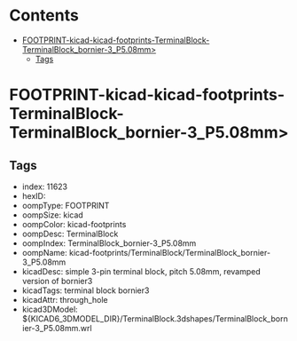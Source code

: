



Contents
========

* [FOOTPRINT-kicad-kicad-footprints-TerminalBlock-TerminalBlock_bornier-3_P5.08mm>](#footprint-kicad-kicad-footprints-terminalblock-terminalblock_bornier-3_p508mm)
	* [Tags](#tags)

# FOOTPRINT-kicad-kicad-footprints-TerminalBlock-TerminalBlock_bornier-3_P5.08mm>

## Tags

- index: 11623
- hexID: 
- oompType: FOOTPRINT
- oompSize: kicad
- oompColor: kicad-footprints
- oompDesc: TerminalBlock
- oompIndex: TerminalBlock_bornier-3_P5.08mm
- oompName: kicad-footprints/TerminalBlock/TerminalBlock_bornier-3_P5.08mm
- kicadDesc: simple 3-pin terminal block, pitch 5.08mm, revamped version of bornier3
- kicadTags: terminal block bornier3
- kicadAttr: through_hole
- kicad3DModel: ${KICAD6_3DMODEL_DIR}/TerminalBlock.3dshapes/TerminalBlock_bornier-3_P5.08mm.wrl
